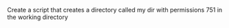 Create a script that creates a directory called my dir with permissions 751 in the working directory
